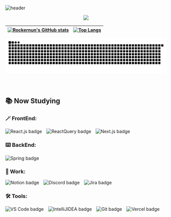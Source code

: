 ![header](https://capsule-render.vercel.app/api?type=waving&color=auto&height=200&section=header&text=😁%20Welcome%20to%20my%20Github!&fontSize=63)

<div align="center">
<!-- 통계 -->

<div align="center">
  <img src="https://profile-counter.glitch.me/smiinii/count.svg?"  />
</div>

| [![Rockernun's GitHub stats](https://github-readme-streak-stats.herokuapp.com/?user=Rockernun&theme=radical&center=true)](https://github.com/anuraghazra/github-readme-stats) | [![Top Langs](https://github-readme-stats.vercel.app/api/top-langs/?username=Rockernun&layout=compact&theme=radical)](https://github.com/anuraghazra/github-readme-stats) |
| ---------------------------------------------------------------------------------------------------------------------------------------------------------- | --------------------------------------------------------------------------------------------------------------------------------------------------------- |

</div>

<img src="https://raw.githubusercontent.com/rockernun/rockernun/output/snake.svg" alt="Snake animation" />

###

&nbsp;


<h2>📚 Now Studying</h2>
<h3>🪄 FrontEnd:</h3> 
<p>
  <img src="https://img.shields.io/static/v1?message=React&logo=react&label=&color=282828&logoColor=61DAFB&labelColor=&style=flat" height="31" alt="React.js badge" style="margin-right: 10px;" />
  <img src="https://img.shields.io/badge/-React%20Query-FF4154?style=flat-square&logo=react%20query&logoColor=white&labelColor=&style=flat" height="31" alt="ReactQuery badge" style="margin-right: 10px;"/>
  <img src="https://img.shields.io/badge/Next-white?style=flat-square&logo=next.js&logoColor=black&labelColor=&style=flat" height="31" alt="Next.js badge" style="margin-right: 10px;" />
</p>


<h3>⌨️ BackEnd:</h3>
<p>
  <img src="https://img.shields.io/badge/Spring-%236DB33F.svg?style=flat-square&logo=spring&logoColor=white&labelColor=&style=flat" height="31" alt="Spring badge" style="margin-right: 10px;"/>
</p>

<h3>🤝 Work:</h3>
<p>
  <img src="https://img.shields.io/badge/Notion-%23000000.svg?style=for-the-badge&logo=notion&logoColor=white&labelColor=&style=flat" height="31" alt="Notion badge" style="margin-right: 10px;" />
  <img src="https://img.shields.io/badge/Discord-%235865F2.svg?style=for-the-badge&logo=discord&logoColor=white&labelColor=&style=flat" height="31" alt="Discord badge" style="margin-right: 10px;"/>
  <img src="https://img.shields.io/badge/Jira-%230A0FFF.svg?style=for-the-badge&logo=jira&logoColor=white&labelColor=&style=flat" height="31" alt="Jira badge" style="margin-right: 10px;"/>
</p>

<h3>🛠️ Tools:</h3>
<p>
  <img src="https://img.shields.io/static/v1?message=VS+Code&logo=visual-studio-code&label=&color=007ACC&logoColor=white&labelColor=&style=flat" height="31" alt="VS Code badge" style="margin-right: 10px;" />
  <img src="https://img.shields.io/badge/IntelliJIDEA-000000.svg?&logo=intellij-idea&label=&color=FE2EC8&logoColor=white&labelColor=&style=flat" height="31" alt="IntelliJIDEA badge" style="margin-right: 10px;"/>
  <img src="https://img.shields.io/static/v1?message=Git&logo=git&label=&color=F05032&logoColor=white&labelColor=&style=flat" height="31" alt="Git badge" style="margin-right: 10px;" />
  <img src="https://img.shields.io/badge/Vercel-%23000000.svg?style=for-the-badge&logo=vercel&label=&color=282828&logoColor=white&labelColor=&style=flat" height="31" alt="Vercel badge" style="margin-right: 10px;/>
</p>


![footer](https://capsule-render.vercel.app/api?type=waving&color=auto&height=100&section=footer)
